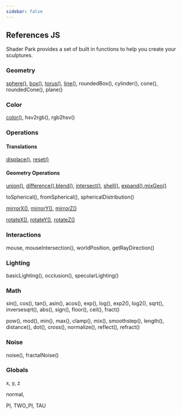 ```yaml
---
sidebar: false
---
```

## References JS
Shader Park provides a set of built in functions to help you create your sculptures.

### Geometry
[sphere()](/references-js/geometries/sphere.html), [box()](/references-js/geometries/box.html), [torus()](/references-js/geometries/torus.html), [line()](/references-js/geometries/line.html), roundedBox(), cylinder(), cone(), roundedCone(), plane()

### Color
[color()](/references-js/color/color.html), hsv2rgb(), rgb2hsv()
### Operations

#### Translations
[displace()](/references-js/operations/displace.html), [reset()](/references-js/operations/reset.html)

#### Geometry Operations
[union()](/references-js/operations/union.html), [difference()](/references-js/operations/difference.html),[blend()](/references-js/operations/blend.html), [intersect()](/references-js/operations/intersect.html), [shell()](/references-js/operations/shell.html), [expand()](/references-js/operations/expand.html),[mixGeo()](/references-js/operations/mixGeo.html)

toSpherical(), fromSpherical(), sphericalDistribution()

[mirrorX()](/references-js/operations/mirrorX.html), [mirrorY()](/references-js/operations/mirrorY.html), [mirrorZ()](/references-js/operations/mirrorX.html)

[rotateX()](/references-js/operations/rotateX.html), [rotateY()](/references-js/operations/rotateY.html), [rotateZ()](/references-js/operations/rotateZ.html)

### Interactions
mouse, mouseIntersection(), worldPosition, getRayDirection()

### Lighting
basicLighting(), occlusion(), specularLighting()

### Math
sin(), cos(), tan(), asin(), acos(), exp(), log(), exp2(), log2(), sqrt(), inversesqrt(), abs(), sign(), floor(), ceil(), fract()

pow(), mod(), min(), max(), clamp(), mix(), smoothstep(), length(), distance(), dot(), cross(), normalize(), reflect(), refract()

### Noise

noise(), fractalNoise()

### Globals
x, y, z

normal, 

PI, TWO_PI, TAU